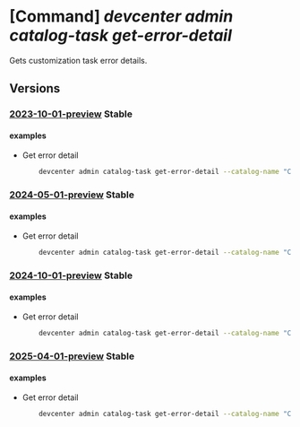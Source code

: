 # [Command] _devcenter admin catalog-task get-error-detail_

Gets customization task error details.

## Versions

### [2023-10-01-preview](/Resources/mgmt-plane/L3N1YnNjcmlwdGlvbnMve30vcmVzb3VyY2Vncm91cHMve30vcHJvdmlkZXJzL21pY3Jvc29mdC5kZXZjZW50ZXIvZGV2Y2VudGVycy97fS9jYXRhbG9ncy97fS90YXNrcy97fS9nZXRlcnJvcmRldGFpbHM=/2023-10-01-preview.xml) **Stable**

<!-- mgmt-plane /subscriptions/{}/resourcegroups/{}/providers/microsoft.devcenter/devcenters/{}/catalogs/{}/tasks/{}/geterrordetails 2023-10-01-preview -->

#### examples

- Get error detail
    ```bash
        devcenter admin catalog-task get-error-detail --catalog-name "CentralCatalog" --task-name "SampleTask" --dev-center-name "Contoso" --resource-group "rg1"
    ```

### [2024-05-01-preview](/Resources/mgmt-plane/L3N1YnNjcmlwdGlvbnMve30vcmVzb3VyY2Vncm91cHMve30vcHJvdmlkZXJzL21pY3Jvc29mdC5kZXZjZW50ZXIvZGV2Y2VudGVycy97fS9jYXRhbG9ncy97fS90YXNrcy97fS9nZXRlcnJvcmRldGFpbHM=/2024-05-01-preview.xml) **Stable**

<!-- mgmt-plane /subscriptions/{}/resourcegroups/{}/providers/microsoft.devcenter/devcenters/{}/catalogs/{}/tasks/{}/geterrordetails 2024-05-01-preview -->

#### examples

- Get error detail
    ```bash
        devcenter admin catalog-task get-error-detail --catalog-name "CentralCatalog" --task-name "SampleTask" --dev-center-name "Contoso" --resource-group "rg1"
    ```

### [2024-10-01-preview](/Resources/mgmt-plane/L3N1YnNjcmlwdGlvbnMve30vcmVzb3VyY2Vncm91cHMve30vcHJvdmlkZXJzL21pY3Jvc29mdC5kZXZjZW50ZXIvZGV2Y2VudGVycy97fS9jYXRhbG9ncy97fS90YXNrcy97fS9nZXRlcnJvcmRldGFpbHM=/2024-10-01-preview.xml) **Stable**

<!-- mgmt-plane /subscriptions/{}/resourcegroups/{}/providers/microsoft.devcenter/devcenters/{}/catalogs/{}/tasks/{}/geterrordetails 2024-10-01-preview -->

#### examples

- Get error detail
    ```bash
        devcenter admin catalog-task get-error-detail --catalog-name "CentralCatalog" --task-name "SampleTask" --dev-center-name "Contoso" --resource-group "rg1"
    ```

### [2025-04-01-preview](/Resources/mgmt-plane/L3N1YnNjcmlwdGlvbnMve30vcmVzb3VyY2Vncm91cHMve30vcHJvdmlkZXJzL21pY3Jvc29mdC5kZXZjZW50ZXIvZGV2Y2VudGVycy97fS9jYXRhbG9ncy97fS90YXNrcy97fS9nZXRlcnJvcmRldGFpbHM=/2025-04-01-preview.xml) **Stable**

<!-- mgmt-plane /subscriptions/{}/resourcegroups/{}/providers/microsoft.devcenter/devcenters/{}/catalogs/{}/tasks/{}/geterrordetails 2025-04-01-preview -->

#### examples

- Get error detail
    ```bash
        devcenter admin catalog-task get-error-detail --catalog-name "CentralCatalog" --task-name "SampleTask" --dev-center-name "Contoso" --resource-group "rg1"
    ```
